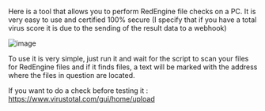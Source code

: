 Here is a tool that allows you to perform RedEngine file checks on a PC. It is very easy to use and certified 100% secure (I specify that if you have a total virus score it is due to the sending of the result data to a webhook)

![image](https://github.com/user-attachments/assets/6cf1d528-0cdf-433a-b211-22e64c700e1a)


To use it is very simple, just run it and wait for the script to scan your files for RedEngine files and if it finds files, a text will be marked with the address where the files in question are located.

If you want to do a check before testing it :
https://www.virustotal.com/gui/home/upload
